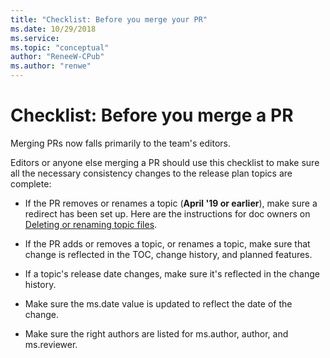 ```yaml
---
title: "Checklist: Before you merge your PR"
ms.date: 10/29/2018
ms.service: 
ms.topic: "conceptual"
author: "ReneeW-CPub"
ms.author: "renwe"
---
```

# Checklist: Before you merge a PR

Merging PRs now falls primarily to the team's editors. 

Editors or anyone else merging a PR should use this checklist to make sure all the necessary consistency changes to the release plan topics are complete:

- If the PR removes or renames a topic (**April '19 or earlier**), make sure a redirect has been set up. Here are the instructions for doc owners on [Deleting or renaming topic files](delete-rename.md).

- If the PR adds or removes a topic, or renames a topic, make sure that change is reflected in the TOC, change history, and planned features. 

- If a topic's release date changes, make sure it's reflected in the change history.

- Make sure the ms.date value is updated to reflect the date of the change.

- Make sure the right authors are listed for ms.author, author, and ms.reviewer.

